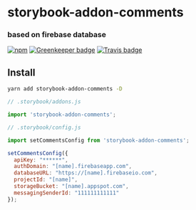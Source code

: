 # storybook-addon-comments
### based on firebase database

[![npm](https://img.shields.io/npm/v/stk-dmitry/storybook-addon-comments.svg)](https://www.npmjs.com/package/stk-dmitry/storybook-addon-comments)
[![Greenkeeper badge](https://badges.greenkeeper.io/stk-dmitry/storybook-addon-comments.svg)](https://greenkeeper.io/)
[![Travis badge](https://travis-ci.com/stk-dmitry/storybook-addon-comments.svg?branch=master)](https://travis-ci.com/stk-dmitry/storybook-addon-comments)


## Install
```sh
yarn add storybook-addon-comments -D
```

```js
// .storybook/addons.js

import 'storybook-addon-comments';
```

```js
// .storybook/config.js

import setCommentsConfig from 'storybook-addon-comments';

setCommentsConfig({
  apiKey: "******",
  authDomain: "[name].firebaseapp.com",
  databaseURL: "https://[name].firebaseio.com",
  projectId: "[name]",
  storageBucket: "[name].appspot.com",
  messagingSenderId: "111111111111"
});
```
